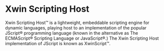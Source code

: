 Xwin Scripting Host
===================

Xwin Scripting Host™ is a lightweight, embeddable scripting engine for dynamic
languages, playing host to an implementation of the popular JScript® programming
language (known in the alternative as The ECMAScript® Scripting Language or
JavaScript®.) The Xwin Scripting Host implementation of JScript is known as
XwinScript™.